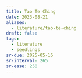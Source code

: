 ```yaml
---
title: Tao Te Ching
date: 2023-08-21
aliases:
  - literature/tao-te-ching
draft: false
tags:
  - literature
  - seedlings
sr-due: 2025-05-16
sr-interval: 265
sr-ease: 250
---
```

